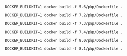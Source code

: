 `DOCKER_BUILDKIT=1 docker build -f 5.6/php/Dockerfile .`

`DOCKER_BUILDKIT=1 docker build -f 7.2/php/Dockerfile .`

`DOCKER_BUILDKIT=1 docker build -f 7.3/php/Dockerfile .`

`DOCKER_BUILDKIT=1 docker build -f 7.4/php/Dockerfile .`

`DOCKER_BUILDKIT=1 docker build -f 8.0/php/Dockerfile .`

`DOCKER_BUILDKIT=1 docker build -f 8.1/php/Dockerfile .`
